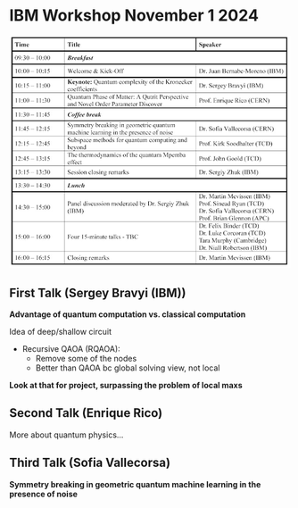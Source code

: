 # IBM Workshop November 1 2024
![Workshop Planning](../Illustrations/https___cdn.evbuc.com_images_877971909_1375513894603_1_original.jpg)

## First Talk (Sergey Bravyi (IBM))
**Advantage of quantum computation vs. classical computation**

Idea of deep/shallow circuit
- Recursive QAOA (RQAOA):
  - Remove some of the nodes
  - Better than QAOA bc global solving view, not local

**Look at that for project, surpassing the problem of local maxs**

## Second Talk (Enrique Rico)
More about quantum physics...

## Third Talk (Sofia Vallecorsa)
**Symmetry breaking in geometric quantum machine learning in the presence of noise**
